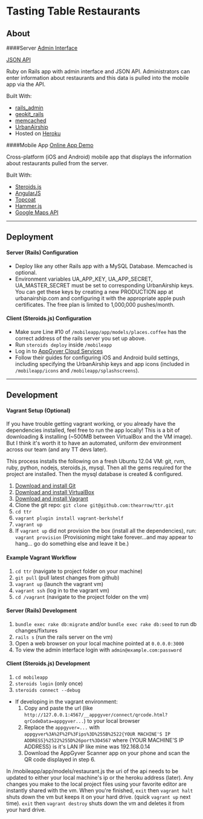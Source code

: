 # Tasting Table Restaurants

## About

####Server
[Admin Interface](http://ttrestaurants.herokuapp.com/)

[JSON API](http://ttrestaurants.herokuapp.com/restaurants)

Ruby on Rails app with admin interface and JSON API. Administrators can enter information about restaurants and this data is pulled into the mobile app via the API.

Built With:
- [rails_admin](https://github.com/sferik/rails_admin)
- [geokit_rails](https://github.com/geokit/geokit-rails)
- [memcached](http://memcached.org/)
- [UrbanAirship](http://urbanairship.com/)
- Hosted on [Heroku](http://heroku.com)

####Mobile App
[Online App Demo](https://share.appgyver.com/?id=5345&hash=d349bc95f71feb3c50618dc0e3bfa2e681fc294ecd3638e7091f0daea79d67d4&device_type=iphone)

Cross-platform (iOS and Android) mobile app that displays the information about restaurants pulled from the server.

Built With:
- [Steroids.js](http://www.appgyver.com/steroids)
- [AngularJS](https://angularjs.org/)
- [Topcoat](http://topcoat.io/)
- [Hammer.js](http://eightmedia.github.io/hammer.js/)
- [Google Maps API](https://developers.google.com/maps/)

---

## Deployment

#### Server (Rails) Configuration
- Deploy like any other Rails app with a MySQL Database. Memcached is optional.
- Environment variables UA_APP_KEY, UA_APP_SECRET, UA_MASTER_SECRET must be set to corresponding UrbanAirship keys. You can get these keys by creating a new PRODUCTION app at urbanairship.com and configuring it with the appropriate apple push certificates. The free plan is limited to 1,000,000 pushes/month.

#### Client (Steroids.js) Configuration
- Make sure Line #10 of `/mobileapp/app/models/places.coffee` has the correct address of the rails server you set up above.
- Run `steroids deploy` inside `/mobileapp`
- Log in to [AppGyver Cloud Services](https://cloud.appgyver.com)
- Follow their guides for configuring iOS and Android build settings, including specifying the UrbanAirship keys and app icons (included in `/mobileapp/icons` and `/mobileapp/splashscreens`).

---

## Development

#### Vagrant Setup (Optional)
If you have trouble getting vagrant working, or you already have the dependencies installed, feel free to run the app locally!
This is a bit of downloading & installing (~500MB between VirtualBox and the VM image).
But I think it's worth it to have an automated, uniform dev environment across our team (and any TT devs later).

This process installs the following on a fresh Ubuntu 12.04 VM:
git, rvm, ruby, python, nodejs, steroids.js, mysql.
Then all the gems required for the project are installed.
Then the mysql database is created & configured.

1. [Download and install Git](http://git-scm.com/downloads)
2. [Download and install VirtualBox](https://www.virtualbox.org/wiki/Downloads)
3. [Download and install Vagrant](http://downloads.vagrantup.com/)
4. Clone the git repo: `git clone git@github.com:thearrow/ttr.git`
5. `cd ttr`
6. `vagrant plugin install vagrant-berkshelf`
7. `vagrant up`
8. If `vagrant up` did not provision the box (install all the dependencies), run: `vagrant provision`
(Provisioning might take forever...and may appear to hang... go do something else and leave it be.)

#### Example Vagrant Workflow
1. `cd ttr` (navigate to project folder on your machine)
2. `git pull` (pull latest changes from github)
3. `vagrant up` (launch the vagrant vm)
4. `vagrant ssh` (log in to the vagrant vm)
5. `cd /vagrant` (navigate to the project folder on the vm)

#### Server (Rails) Development
1. `bundle exec rake db:migrate` and/or `bundle exec rake db:seed` to run db changes/fixtures
2. `rails s` (run the rails server on the vm)
3. Open a web browser on your local machine pointed at `0.0.0.0:3000`
4. To view the admin interface login with `admin@example.com:password`

#### Client (Steroids.js) Development
1. `cd mobileapp`
2. `steroids login` (only once)
3. `steroids connect --debug`
- If developing in the vagrant environment:
  1. Copy and paste the url (like `http://127.0.0.1:4567/__appgyver/connect/qrcode.html?qrCodeData=appgyver...`) to your local browser
  2. Replace the `appgyver=...` with `appgyver%3A%2F%2F%3Fips%3D%255B%2522{YOUR MACHINE'S IP ADDRESS}%2522%255D%26port%3D4567`
     where {YOUR MACHINE'S IP ADDRESS} is it's LAN IP like mine was 192.168.0.14
  3. Download the AppGyver Scanner app on your phone and scan the QR code displayed in step 6.

In /mobileapp/app/models/restaurant.js the uri of the api needs to be updated to either your local machine's ip or the heroku address (later).
Any changes you make to the local project files using your favorite editor are instantly shared with the vm.
When you're finished, `exit` then `vagrant halt` shuts down the vm but keeps it on your hard drive. (quick `vagrant up` next time).
`exit` then `vagrant destroy` shuts down the vm and deletes it from your hard drive.


